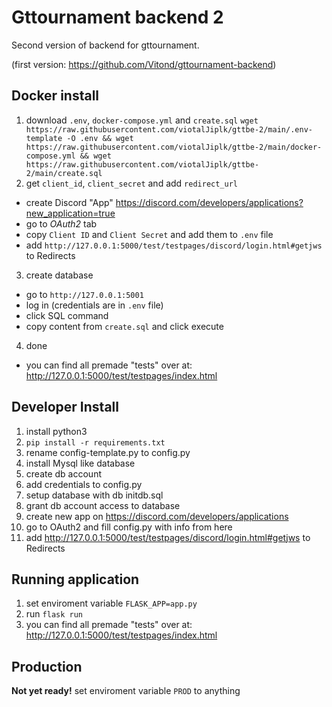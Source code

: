 # Gttournament backend 2
Second version of backend for gttournament.

(first version: https://github.com/Vitond/gttournament-backend)

## Docker install
1. download `.env`, `docker-compose.yml` and `create.sql`
```wget https://raw.githubusercontent.com/viotalJiplk/gttbe-2/main/.env-template -O .env && wget https://raw.githubusercontent.com/viotalJiplk/gttbe-2/main/docker-compose.yml && wget https://raw.githubusercontent.com/viotalJiplk/gttbe-2/main/create.sql```
2. get `client_id`, `client_secret` and add `redirect_url`
 - create Discord "App" https://discord.com/developers/applications?new_application=true
 - go to *OAuth2* tab
 - copy `Client ID` and `Client Secret` and add them to `.env` file
 - add `http://127.0.0.1:5000/test/testpages/discord/login.html#getjws` to Redirects
3. create database
 - go to `http://127.0.0.1:5001`
 - log in (credentials are in `.env` file)
 - click SQL command
 - copy content from `create.sql` and click execute
4. done
 - you can find all premade "tests" over at: http://127.0.0.1:5000/test/testpages/index.html

## Developer Install
1. install python3
2. `pip install -r requirements.txt`
3. rename config-template.py to config.py
4. install Mysql like database
5. create db account
6. add credentials to config.py
7. setup database with db initdb.sql
8. grant db account access to database
9. create new app on https://discord.com/developers/applications
10. go to OAuth2 and fill config.py with info from here
11. add http://127.0.0.1:5000/test/testpages/discord/login.html#getjws to Redirects

## Running application
1. set enviroment variable `FLASK_APP=app.py`
2. run `flask run`
3. you can find all premade "tests" over at: http://127.0.0.1:5000/test/testpages/index.html

## Production
**Not yet ready!**
set enviroment variable `PROD` to anything
